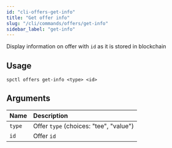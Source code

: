 ```yaml
---
id: "cli-offers-get-info"
title: "Get offer info"
slug: "/cli/commands/offers/get-info"
sidebar_label: "get-info"
---
```


Display information on offer with `id` as it is stored in blockchain

## Usage

```
spctl offers get-info <type> <id>
```

## Arguments

|**Name**|**Description**|
| :- | :- |
|`type`|Offer `type` (choices: "tee", "value")|
|`id`|Offer `id`|
